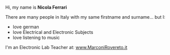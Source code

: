 Hi, my name is **Nicola Ferrari**

There are many people in Italy with my same firstname and surname... but I:

- love german
- love Electrical and Electronic Subjects
- love listening to music

I'm an Electronic Lab Teacher at:
www.MarconiRovereto.it
